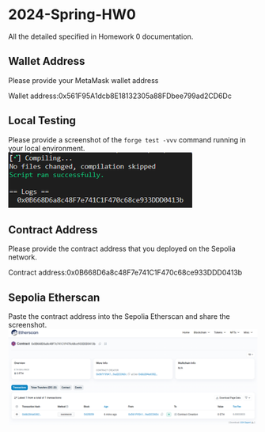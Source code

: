 # 2024-Spring-HW0

All the detailed specified in Homework 0 documentation.

## Wallet Address
Please provide your MetaMask wallet address

Wallet address:0x561F95A1dcb8E18132305a88FDbee799ad2CD6Dc

## Local Testing
Please provide a screenshot of the `forge test -vvv` command running in your local environment.
![Local-Testing](Local-Testing.png)

## Contract Address
Please provide the contract address that you deployed on the Sepolia network.

Contract address:0x0B668D6a8c48F7e741C1F470c68ce933DDD0413b

## Sepolia Etherscan
Paste the contract address into the Sepolia Etherscan and share the screenshot.
![Sepolia-Etherscan](Sepolia-Etherscan.png)